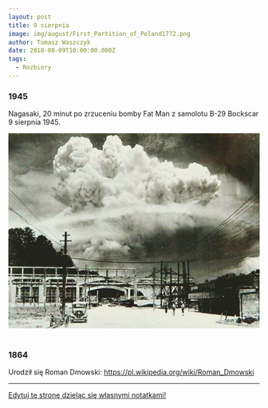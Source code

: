 ```yaml
---
layout: post
title: 9 sierpnia
image: img/august/First_Partition_of_Poland1772.png
author: Tomasz Waszczyk
date: 2018-08-09T10:00:00.000Z
tags:
  - Rozbiory
---
```


### 1945

Nagasaki, 20 minut po zrzuceniu bomby Fat Man z samolotu B-29 Bockscar 9 sierpnia 1945.

<img src="./img/august/fatman.jpg"/><br><br>

### 1864

Urodził się Roman Dmowski: https://pl.wikipedia.org/wiki/Roman_Dmowski

---

<a href="https://github.com/TomaszWaszczyk/historia.waszczyk.com/edit/master/src/content/august-9.md" target="_blank">Edytuj tę stronę dzieląc się własnymi notatkami!</a>
